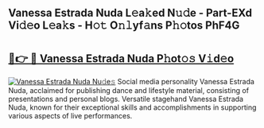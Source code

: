 ## Vanessa Estrada Nuda L𝚎a𝚔ed N𝚞𝚍e - Part-EXd Vi𝚍𝚎o L𝚎a𝚔s - H𝚘𝚝 O𝚗𝚕yf𝚊ns P𝚑𝚘tos PhF4G

# <h2><a href="http://kf6zft.oniu.top/?m=Vanessa+Estrada+Nuda">🔗👉 🔴 Vanessa Estrada Nuda P𝚑ot𝚘𝚜 V𝚒d𝚎o</a></h2>

[![Vanessa Estrada Nuda Nu𝚍e𝚜](https://i.imgur.com/0qMVB7G.gif)](http://kf6zft.oniu.top/?m=Vanessa+Estrada+Nuda)
Social media personality Vanessa Estrada Nuda, acclaimed for publishing dance and lifestyle material, consisting of presentations and personal blogs. Versatile stagehand Vanessa Estrada Nuda, known for their exceptional skills and accomplishments in supporting various aspects of live performances.  
